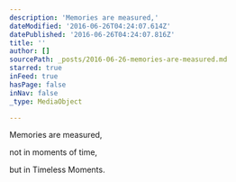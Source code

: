```yaml
---
description: 'Memories are measured,'
dateModified: '2016-06-26T04:24:07.614Z'
datePublished: '2016-06-26T04:24:07.816Z'
title: ''
author: []
sourcePath: _posts/2016-06-26-memories-are-measured.md
starred: true
inFeed: true
hasPage: false
inNav: false
_type: MediaObject

---
```

Memories are measured,

not in moments of time,

but in Timeless Moments.
